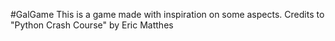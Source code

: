 #GalGame
This is a game made with inspiration on some aspects.
Credits to "Python Crash Course" by Eric Matthes